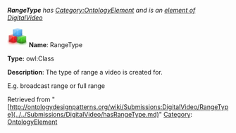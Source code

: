 ___RangeType__ has [Category:OntologyElement](../../Category/OntologyElement.md "Category:OntologyElement") and is an [element of](../../Property/ElementOf.md "Property:ElementOf") [DigitalVideo](../../Submissions/DigitalVideo.md "Submissions:DigitalVideo")_


  




[![Class](../../images/thumb/2/27/Class.gif/45px-Class.gif)](../../Image/Class.gif.md "Class")
__Name__: RangeType 


__Type:__ owl:Class 


__Description__: The type of range a video is created for. 


E.g. broadcast range or full range





Retrieved from "[http://ontologydesignpatterns.org/wiki/Submissions:DigitalVideo/RangeType](../../Submissions/DigitalVideo/hasRangeType.md)"
 [Category](http://ontologydesignpatterns.org/wiki/Special:Categories "Special:Categories"): [OntologyElement](../../Category/OntologyElement.md "Category:OntologyElement")